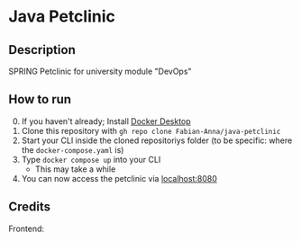 # Java Petclinic
## Description
SPRING Petclinic for university module "DevOps"

## How to run
0. If you haven't already; Install [Docker Desktop](https://www.docker.com/products/docker-desktop/)
1. Clone this repository with `gh repo clone Fabian-Anna/java-petclinic`
2. Start your CLI inside the cloned repositoriys folder (to be specific: where the `docker-compose.yaml` is)
3. Type `docker compose up` into your CLI
    - This may take a while
4. You can now access the petclinic via [localhost:8080](localhost:8080)

## Credits
Frontend: 